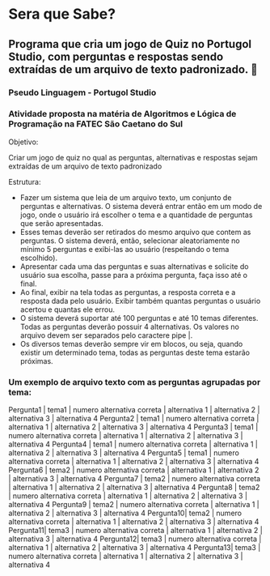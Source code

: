 # Sera que Sabe?
## Programa que cria um jogo de Quiz no Portugol Studio, com perguntas e respostas sendo extraídas de um arquivo de texto padronizado. :memo:

### Pseudo Linguagem - Portugol Studio

### Atividade proposta na matéria de Algoritmos e Lógica de Programação na FATEC São Caetano do Sul

Objetivo: 

Criar um jogo de quiz no qual as perguntas, alternativas e respostas sejam extraídas de um arquivo de texto padronizado

Estrutura:

- Fazer um sistema que leia de um arquivo texto, um conjunto de perguntas e alternativas. O sistema deverá entrar então em um modo de jogo, onde o usuário irá escolher o tema e a quantidade de perguntas que serão apresentadas. 
- Esses temas deverão ser retirados do mesmo arquivo que contem as perguntas. O sistema deverá, então, selecionar aleatoriamente no mínimo 5 perguntas e exibi-las ao usuário (respeitando o tema escolhido).
- Apresentar cada uma das perguntas e suas alternativas e solicite do usuário sua escolha, passe para a próxima pergunta, faça isso até o final.
- Ao final, exibir na tela todas as perguntas, a resposta correta e a resposta dada pelo usuário. Exibir também quantas perguntas o usuário acertou e quantas ele errou.
- O sistema deverá suportar até 100 perguntas e até 10 temas diferentes. Todas as perguntas deverão possuir 4 alternativas. Os valores no arquivo devem ser separados pelo caractere pipe |.
- Os diversos temas deverão sempre vir em blocos, ou seja, quando existir um determinado tema, todas as perguntas deste tema estarão próximas.

### Um exemplo de arquivo texto com as perguntas agrupadas por tema:

Pergunta1 | tema1 | numero alternativa correta | alternativa 1 | alternativa 2 | alternativa 3 | alternativa 4
Pergunta2 | tema1 | numero alternativa correta | alternativa 1 | alternativa 2 | alternativa 3 | alternativa 4
Pergunta3 | tema1 | numero alternativa correta | alternativa 1 | alternativa 2 | alternativa 3 | alternativa 4
Pergunta4 | tema1 | numero alternativa correta | alternativa 1 | alternativa 2 | alternativa 3 | alternativa 4
Pergunta5 | tema1 | numero alternativa correta | alternativa 1 | alternativa 2 | alternativa 3 | alternativa 4
Pergunta6 | tema2 | numero alternativa correta | alternativa 1 | alternativa 2 | alternativa 3 | alternativa 4
Pergunta7 | tema2 | numero alternativa correta | alternativa 1 | alternativa 2 | alternativa 3 | alternativa 4
Pergunta8 | tema2 | numero alternativa correta | alternativa 1 | alternativa 2 | alternativa 3 | alternativa 4
Pergunta9 | tema2 | numero alternativa correta | alternativa 1 | alternativa 2 | alternativa 3 | alternativa 4
Pergunta10| tema2 | numero alternativa correta | alternativa 1 | alternativa 2 | alternativa 3 | alternativa 4
Pergunta11| tema3 | numero alternativa correta | alternativa 1 | alternativa 2 | alternativa 3 | alternativa 4
Pergunta12| tema3 | numero alternativa correta | alternativa 1 | alternativa 2 | alternativa 3 | alternativa 4
Pergunta13| tema3 | numero alternativa correta | alternativa 1 | alternativa 2 | alternativa 3 | alternativa 4
